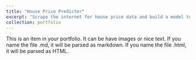 ```yaml
---
title: "House Price Predictor"
excerpt: "Scrape the internet for house price data and build a model to predict house prices in a given state.  <br/><img src='/images/500x300.png'>"
collection: portfolio
---
```


This is an item in your portfolio. It can be have images or nice text. If you name the file .md, it will be parsed as markdown. If you name the file .html, it will be parsed as HTML. 
